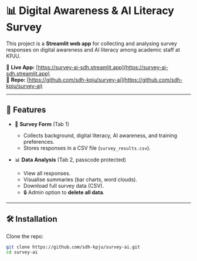 # 📊 Digital Awareness & AI Literacy Survey  

This project is a **Streamlit web app** for collecting and analysing survey responses on digital awareness and AI literacy among academic staff at KPJU.  

🔗 **Live App:** [https://survey-ai-sdh.streamlit.app](https://survey-ai-sdh.streamlit.app)  
📂 **Repo:** [https://github.com/sdh-kpju/survey-ai](https://github.com/sdh-kpju/survey-ai)  

---

## 🚀 Features
- 📝 **Survey Form** (Tab 1)  
  - Collects background, digital literacy, AI awareness, and training preferences.  
  - Stores responses in a CSV file (`survey_results.csv`).  

- 📊 **Data Analysis** (Tab 2, passcode protected)  
  - View all responses.  
  - Visualise summaries (bar charts, word clouds).  
  - Download full survey data (CSV).  
  - 🔒 Admin option to **delete all data**.  

---

## 🛠️ Installation  

Clone the repo:  
```bash
git clone https://github.com/sdh-kpju/survey-ai.git
cd survey-ai

